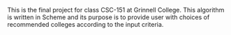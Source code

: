 This is the final project for class CSC-151 at Grinnell College. This algorithm is written in Scheme and its purpose is to provide user with choices of recommended colleges according to the input criteria. 
